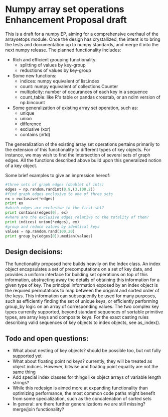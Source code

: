Numpy array set operations Enhancement Proposal draft
====================

This is a draft for a numpy EP, aiming for a comprehensive overhaul of the arraysetops module. Once the design has crystallized, the intent is to bring the tests and documentation up to numpy standards, and merge it into the next numpy release. The planned functionality includes:

* Rich and efficient grouping functionality:
  * splitting of values by key-group
  * reductions of values by key-group
* Some new functions:
  * indices: numpy equivalent of list.index
  * count: numpy equivalent of collections.Counter
  * multiplicity: number of occurances of each key in a sequence
  * count_table: like R's table or pandas crosstab, or an ndim version of np.bincount
* Some generalization of existing array set operation, such as:
  * unique 
  * union
  * difference
  * exclusive (xor)
  * contains (in1d)

The generalization of the existing array set operations pertains primarily to the extension of this functionality to different types of key objects. For instance, we may wish to find the intersection of several sets of graph edges. All the functions described above build upon this generalized notion of a key object.

Some brief examples to give an impression hereof:
```python
#three sets of graph edges (doublet of ints)
edges = np.random.randint(0,9,(3,100,2))
#find graph edges exclusive to one of three sets
ex = exclusive(*edges)
print ex
#which edges are exclusive to the first set?
print contains(edges[0], ex)
#where are the exclusive edges relative to the totality of them?
print indices( union(*edges), ex)
#group and reduce values by identical keys
values = np.random.rand(100,20)
print group_by(edges[0]).median(values)
```

## Design decisions:
The functionality proposed here builds heavily on the Index class. An index object encapsulates a set of precomputations on a set of key data, and provides a uniform interface for building set operations on top of this information, abstracting away the details of obtaining this information for a given type of key.
The principal information exposed by an index object is the required permutations to map between the original and sorted order of the keys. This information can subsequently be used for many purposes, such as efficiently finding the set of unique keys, or efficiently performing group_by logic on an array of corresponding values.
The two complex key types currently supported, beyond standard sequences of sortable primitive types, are array keys and composite keys. For the exact casting rules describing valid sequences of key objects to index objects, see as_index().

## Todo and open questions:
* What about nesting of key objects? should be possible too, but not fully supported yet
*	What about floating point nd keys? currently, they will be treated as object indices. However, bitwise and floating point equality are not the same thing 
*	Add special index classes for things like object arrays of variable length strings?
*	While this redesign is aimed more at expanding functionality than optimizing performance, the most common code paths might benefit from some specialization, such as the concatenation of sorted sets
*	In general: are there further generalizations we are still missing? merge/join functionality?

